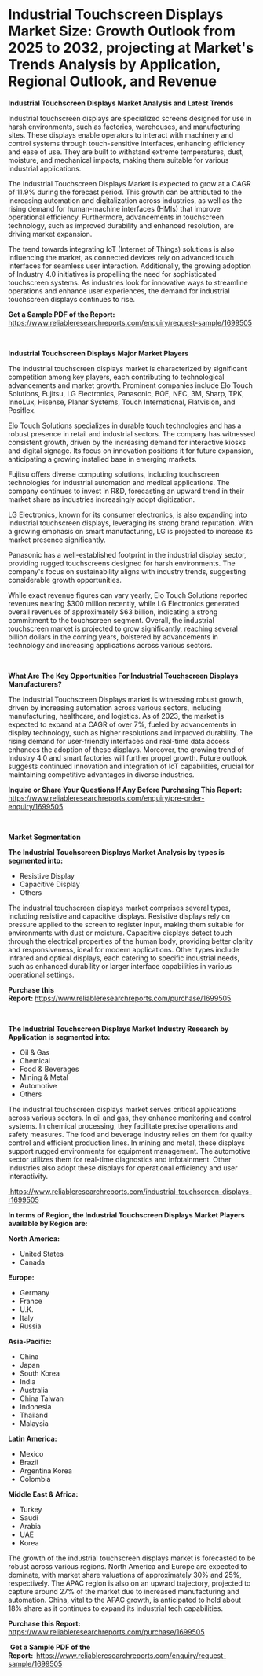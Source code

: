 <p><h1>Industrial Touchscreen Displays Market Size: Growth Outlook from 2025 to 2032, projecting at Market's Trends Analysis by Application, Regional Outlook, and Revenue</h1></p><p><strong>Industrial Touchscreen Displays Market Analysis and Latest Trends</strong></p>
<p><p>Industrial touchscreen displays are specialized screens designed for use in harsh environments, such as factories, warehouses, and manufacturing sites. These displays enable operators to interact with machinery and control systems through touch-sensitive interfaces, enhancing efficiency and ease of use. They are built to withstand extreme temperatures, dust, moisture, and mechanical impacts, making them suitable for various industrial applications.</p><p>The Industrial Touchscreen Displays Market is expected to grow at a CAGR of 11.9% during the forecast period. This growth can be attributed to the increasing automation and digitalization across industries, as well as the rising demand for human-machine interfaces (HMIs) that improve operational efficiency. Furthermore, advancements in touchscreen technology, such as improved durability and enhanced resolution, are driving market expansion.</p><p>The trend towards integrating IoT (Internet of Things) solutions is also influencing the market, as connected devices rely on advanced touch interfaces for seamless user interaction. Additionally, the growing adoption of Industry 4.0 initiatives is propelling the need for sophisticated touchscreen systems. As industries look for innovative ways to streamline operations and enhance user experiences, the demand for industrial touchscreen displays continues to rise.</p></p>
<p><strong>Get a Sample PDF of the Report:&nbsp;</strong> <a href="https://www.reliableresearchreports.com/enquiry/request-sample/1699505?utm_campaign=2298&utm_medium=2&utm_source=Github&utm_content=ia&utm_term=15042025&utm_id=industrial-touchscreen-displays">https://www.reliableresearchreports.com/enquiry/request-sample/1699505</a></p>
<p>&nbsp;</p>
<p><strong>Industrial Touchscreen Displays Major Market Players</strong></p>
<p><p>The industrial touchscreen displays market is characterized by significant competition among key players, each contributing to technological advancements and market growth. Prominent companies include Elo Touch Solutions, Fujitsu, LG Electronics, Panasonic, BOE, NEC, 3M, Sharp, TPK, InnoLux, Hisense, Planar Systems, Touch International, Flatvision, and Posiflex.</p><p>Elo Touch Solutions specializes in durable touch technologies and has a robust presence in retail and industrial sectors. The company has witnessed consistent growth, driven by the increasing demand for interactive kiosks and digital signage. Its focus on innovation positions it for future expansion, anticipating a growing installed base in emerging markets.</p><p>Fujitsu offers diverse computing solutions, including touchscreen technologies for industrial automation and medical applications. The company continues to invest in R&D, forecasting an upward trend in their market share as industries increasingly adopt digitization.</p><p>LG Electronics, known for its consumer electronics, is also expanding into industrial touchscreen displays, leveraging its strong brand reputation. With a growing emphasis on smart manufacturing, LG is projected to increase its market presence significantly.</p><p>Panasonic has a well-established footprint in the industrial display sector, providing rugged touchscreens designed for harsh environments. The company's focus on sustainability aligns with industry trends, suggesting considerable growth opportunities.</p><p>While exact revenue figures can vary yearly, Elo Touch Solutions reported revenues nearing $300 million recently, while LG Electronics generated overall revenues of approximately $63 billion, indicating a strong commitment to the touchscreen segment. Overall, the industrial touchscreen market is projected to grow significantly, reaching several billion dollars in the coming years, bolstered by advancements in technology and increasing applications across various sectors.</p></p>
<p>&nbsp;</p>
<p><strong>What Are The Key Opportunities For Industrial Touchscreen Displays Manufacturers?</strong></p>
<p><p>The Industrial Touchscreen Displays market is witnessing robust growth, driven by increasing automation across various sectors, including manufacturing, healthcare, and logistics. As of 2023, the market is expected to expand at a CAGR of over 7%, fueled by advancements in display technology, such as higher resolutions and improved durability. The rising demand for user-friendly interfaces and real-time data access enhances the adoption of these displays. Moreover, the growing trend of Industry 4.0 and smart factories will further propel growth. Future outlook suggests continued innovation and integration of IoT capabilities, crucial for maintaining competitive advantages in diverse industries.</p></p>
<p><strong>Inquire or Share Your Questions If Any Before Purchasing This Report:</strong> <a href="https://www.reliableresearchreports.com/enquiry/pre-order-enquiry/1699505?utm_campaign=2298&utm_medium=2&utm_source=Github&utm_content=ia&utm_term=15042025&utm_id=industrial-touchscreen-displays">https://www.reliableresearchreports.com/enquiry/pre-order-enquiry/1699505</a></p>
<p>&nbsp;</p>
<p><strong>Market Segmentation</strong></p>
<p><strong>The Industrial Touchscreen Displays Market Analysis by types is segmented into:</strong></p>
<p><ul><li>Resistive Display</li><li>Capacitive Display</li><li>Others</li></ul></p>
<p><p>The industrial touchscreen displays market comprises several types, including resistive and capacitive displays. Resistive displays rely on pressure applied to the screen to register input, making them suitable for environments with dust or moisture. Capacitive displays detect touch through the electrical properties of the human body, providing better clarity and responsiveness, ideal for modern applications. Other types include infrared and optical displays, each catering to specific industrial needs, such as enhanced durability or larger interface capabilities in various operational settings.</p></p>
<p><strong>Purchase this Report:&nbsp;</strong><a href="https://www.reliableresearchreports.com/purchase/1699505?utm_campaign=2298&utm_medium=2&utm_source=Github&utm_content=ia&utm_term=15042025&utm_id=industrial-touchscreen-displays">https://www.reliableresearchreports.com/purchase/1699505</a></p>
<p>&nbsp;</p>
<p><strong>The Industrial Touchscreen Displays Market Industry Research by Application is segmented into:</strong></p>
<p><ul><li>Oil & Gas</li><li>Chemical</li><li>Food & Beverages</li><li>Mining & Metal</li><li>Automotive</li><li>Others</li></ul></p>
<p><p>The industrial touchscreen displays market serves critical applications across various sectors. In oil and gas, they enhance monitoring and control systems. In chemical processing, they facilitate precise operations and safety measures. The food and beverage industry relies on them for quality control and efficient production lines. In mining and metal, these displays support rugged environments for equipment management. The automotive sector utilizes them for real-time diagnostics and infotainment. Other industries also adopt these displays for operational efficiency and user interactivity.</p></p>
<p><a href="https://www.reliableresearchreports.com/industrial-touchscreen-displays-r1699505?utm_campaign=2298&utm_medium=2&utm_source=Github&utm_content=ia&utm_term=15042025&utm_id=industrial-touchscreen-displays">&nbsp;https://www.reliableresearchreports.com/industrial-touchscreen-displays-r1699505</a></p>
<p><strong>In terms of Region, the Industrial Touchscreen Displays Market Players available by Region are:</strong></p>
<p>
    <p> <strong> North America: </strong>
        <ul>
            <li>United States</li>
            <li>Canada</li>
        </ul>
        </p> 
    <p> <strong> Europe: </strong>
        <ul>
            <li>Germany</li>
            <li>France</li>
            <li>U.K.</li>
            <li>Italy</li>
            <li>Russia</li>
        </ul>
        </p> 
    <p> <strong> Asia-Pacific: </strong>
        <ul>
            <li>China</li>
            <li>Japan</li>
            <li>South Korea</li>
            <li>India</li>
            <li>Australia</li>
            <li>China Taiwan</li>
            <li>Indonesia</li>
            <li>Thailand</li>
            <li>Malaysia</li>
        </ul>
        </p> 
    <p> <strong> Latin America: </strong>
        <ul>
            <li>Mexico</li>
            <li>Brazil</li>
            <li>Argentina Korea</li>
            <li>Colombia</li>
        </ul>
        </p> 
    <p> <strong> Middle East & Africa: </strong>
        <ul>
            <li>Turkey</li>
            <li>Saudi</li>
            <li>Arabia</li>
            <li>UAE</li>
            <li>Korea</li>
        </ul>
    </p>
    </p>
<p><p>The growth of the industrial touchscreen displays market is forecasted to be robust across various regions. North America and Europe are expected to dominate, with market share valuations of approximately 30% and 25%, respectively. The APAC region is also on an upward trajectory, projected to capture around 27% of the market due to increased manufacturing and automation. China, vital to the APAC growth, is anticipated to hold about 18% share as it continues to expand its industrial tech capabilities.</p></p>
<p><strong>Purchase this Report: </strong><a href="https://www.reliableresearchreports.com/purchase/1699505?utm_campaign=2298&utm_medium=2&utm_source=Github&utm_content=ia&utm_term=15042025&utm_id=industrial-touchscreen-displays">https://www.reliableresearchreports.com/purchase/1699505</a></p>
<p>&nbsp;<strong>Get a Sample PDF of the Report:&nbsp;&nbsp;</strong><a href="https://www.reliableresearchreports.com/enquiry/request-sample/1699505?utm_campaign=2298&utm_medium=2&utm_source=Github&utm_content=ia&utm_term=15042025&utm_id=industrial-touchscreen-displays">https://www.reliableresearchreports.com/enquiry/request-sample/1699505</a></p>
<p><strong></strong></p>
<p><p></p><p></p><p></p></p>